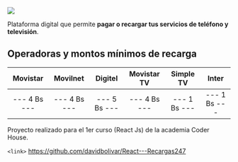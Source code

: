 [![](https://www.recargas247.net/img/Logo_original.svg)](https://www.recargas247.net)

Plataforma digital que permite **pagar o recargar tus servicios de teléfono y televisión**.

## Operadoras y montos mínimos de recarga

|   Movistar   |   Movilnet   |   Digitel    | Movistar TV  |  Simple TV   |    Inter     |
| :----------: | :----------: | :----------: | :----------: | :----------: | :----------: |
| --- 4 Bs --- | --- 4 Bs --- | --- 5 Bs --- | --- 4 Bs --- | --- 1 Bs --- | --- 1 Bs --- |

Proyecto realizado para el 1er curso (React Js) de la academia Coder House.

`<link>` <https://github.com/davidbolivar/React---Recargas247>
